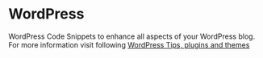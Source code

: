 # WordPress
WordPress Code Snippets to enhance all aspects of your WordPress blog.
For more information visit following [WordPress Tips, plugins and themes](http://dotbuffer.com/category/wordpress/) 
